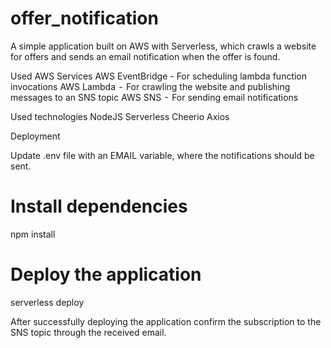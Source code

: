 # offer_notification

A simple application built on AWS with Serverless, which crawls a website for offers and sends an email notification when the offer is found.

Used AWS Services
AWS EventBridge - For scheduling lambda function invocations
AWS Lambda  -  For crawling the website and publishing messages to an SNS topic
AWS SNS  -  For sending email notifications

Used technologies
NodeJS
Serverless
Cheerio
Axios


Deployment

Update .env file with an EMAIL variable, where the notifications should be sent.

# Install dependencies
npm install

# Deploy the application
serverless deploy

After successfully deploying the application confirm the subscription to the SNS topic through the received email.